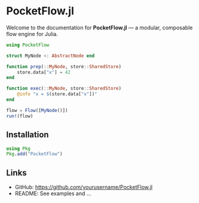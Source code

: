 # PocketFlow.jl

Welcome to the documentation for **PocketFlow.jl** — a modular, composable flow engine for Julia.

```julia
using PocketFlow

struct MyNode <: AbstractNode end

function prep(::MyNode, store::SharedStore)
    store.data["x"] = 42
end

function exec(::MyNode, store::SharedStore)
    @info "x = $(store.data["x"])"
end

flow = Flow([MyNode()])
run!(flow)
```

## Installation

```julia
using Pkg
Pkg.add("PocketFlow")
```

## Links
- GitHub: https://github.com/yourusername/PocketFlow.jl
- README: See examples and ...
```